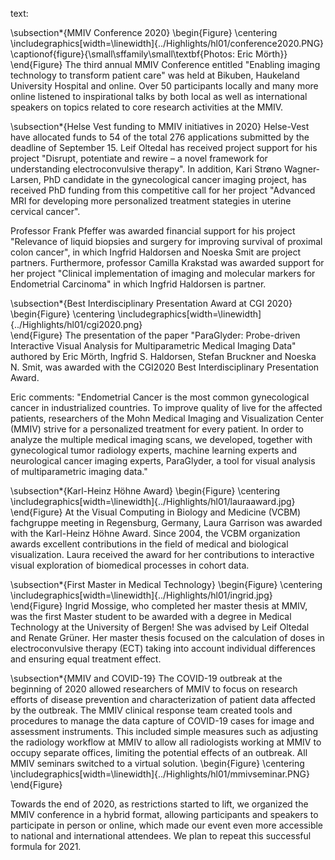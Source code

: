 text:


\subsection*{MMIV Conference 2020}
\begin{Figure}
    \centering
	\includegraphics[width=\linewidth]{../Highlights/hl01/conference2020.PNG}  
	\captionof{figure}{\small\sffamily\small\textbf{Photos: Eric Mörth}}
\end{Figure}
The third annual MMIV Conference entitled "Enabling imaging technology to transform patient care" was held at Bikuben, Haukeland University Hospital and online. Over 50 participants locally and many more online listened to inspirational talks by both local as well as international speakers on topics related to core research activities at the MMIV.


\subsection*{Helse Vest funding to MMIV initiatives in 2020}
Helse-Vest have allocated funds to 54 of the total 276 applications submitted by the deadline of September 15. Leif Oltedal has received project support for his project "Disrupt, potentiate and rewire – a novel framework for understanding electroconvulsive therapy". In addition, Kari Strøno Wagner-Larsen, PhD candidate in the gynecological cancer imaging project, has received PhD funding from this competitive call for her project "Advanced MRI for developing more personalized treatment stategies in uterine cervical cancer".  

Professor Frank Pfeffer was awarded financial support for his project "Relevance of liquid biopsies and surgery for improving survival of proximal colon cancer", in which Ingfrid Haldorsen and Noeska Smit are project partners. Furthermore, professor Camilla Krakstad was awarded support for her project "Clinical implementation of imaging and molecular markers for Endometrial Carcinoma" in which Ingfrid Haldorsen is partner. 

\subsection*{Best Interdisciplinary Presentation Award at CGI 2020}
\begin{Figure}
    \centering
	\includegraphics[width=\linewidth]{../Highlights/hl01/cgi2020.png}  
\end{Figure}
The presentation of the paper "ParaGlyder: Probe-driven Interactive Visual Analysis for Multiparametric Medical Imaging Data" authored by Eric Mörth, Ingfrid S. Haldorsen, Stefan Bruckner and Noeska N. Smit, was awarded with the CGI2020 Best Interdisciplinary Presentation Award. 

Eric comments: "Endometrial Cancer is the most common gynecological cancer in industrialized countries. To improve quality of live for the affected patients, researchers of the Mohn Medical Imaging and Visualization Center (MMIV) strive for a personalized treatment for every patient. In order to analyze the multiple medical imaging scans, we developed, together with gynecological tumor radiology experts, machine learning experts and neurological cancer imaging experts, ParaGlyder, a tool for visual analysis of multiparametric imaging data."

\subsection*{Karl-Heinz Höhne Award}
\begin{Figure}
    \centering
	\includegraphics[width=\linewidth]{../Highlights/hl01/lauraaward.jpg}  
\end{Figure}
At the Visual Computing in Biology and Medicine (VCBM) fachgruppe meeting in Regensburg, Germany, Laura Garrison was awarded with the Karl-Heinz Höhne Award. Since 2004, the VCBM organization awards excellent contributions in the field of medical and biological visualization. Laura received the award for her contributions to interactive visual exploration of biomedical processes in cohort data.

\subsection*{First Master in Medical Technology}
\begin{Figure}
    \centering
	\includegraphics[width=\linewidth]{../Highlights/hl01/ingrid.jpg} 
\end{Figure}
Ingrid Mossige, who completed her master thesis at MMIV, was the first Master student to be awarded with a degree in Medical Technology at the University of Bergen! She was advised by Leif Oltedal and Renate Grüner. Her master thesis focused on the calculation of doses in electroconvulsive therapy (ECT) taking into account individual differences and ensuring equal treatment effect. 

\subsection*{MMIV and COVID-19}
The COVID-19 outbreak at the beginning of 2020 allowed researchers of MMIV to focus on research efforts of disease prevention and characterization of patient data affected by the outbreak. The MMIV clinical response team created tools and procedures to manage the data capture of COVID-19 cases for image and assessment instruments. This included simple measures such as adjusting the radiology workflow at MMIV to allow all radiologists working at MMIV to occupy separate offices, limiting the potential effects of an outbreak. All MMIV seminars switched to a virtual solution.
\begin{Figure}
    \centering
	\includegraphics[width=\linewidth]{../Highlights/hl01/mmivseminar.PNG} 
\end{Figure}

Towards the end of 2020, as restrictions started to lift, we organized the MMIV conference in a hybrid format, allowing participants and speakers to participate in person or online, which made our event even more accessible to national and international attendees. We plan to repeat this successful formula for 2021.
